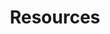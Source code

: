 ---
title: "Resources"
menu: "main"
type: "resources"
description: "A collection of resources I have created or collected, that assist in the workflows of product designers and developers."
---